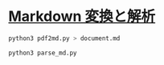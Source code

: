 # [Markdown 変換と解析](https://catalog.us-east-1.prod.workshops.aws/workshops/7271111a-22bd-40e7-971a-817b0c083c67/ja-JP/pdf/pdf3)

```sh
python3 pdf2md.py > document.md

```

```sh
python3 parse_md.py
```